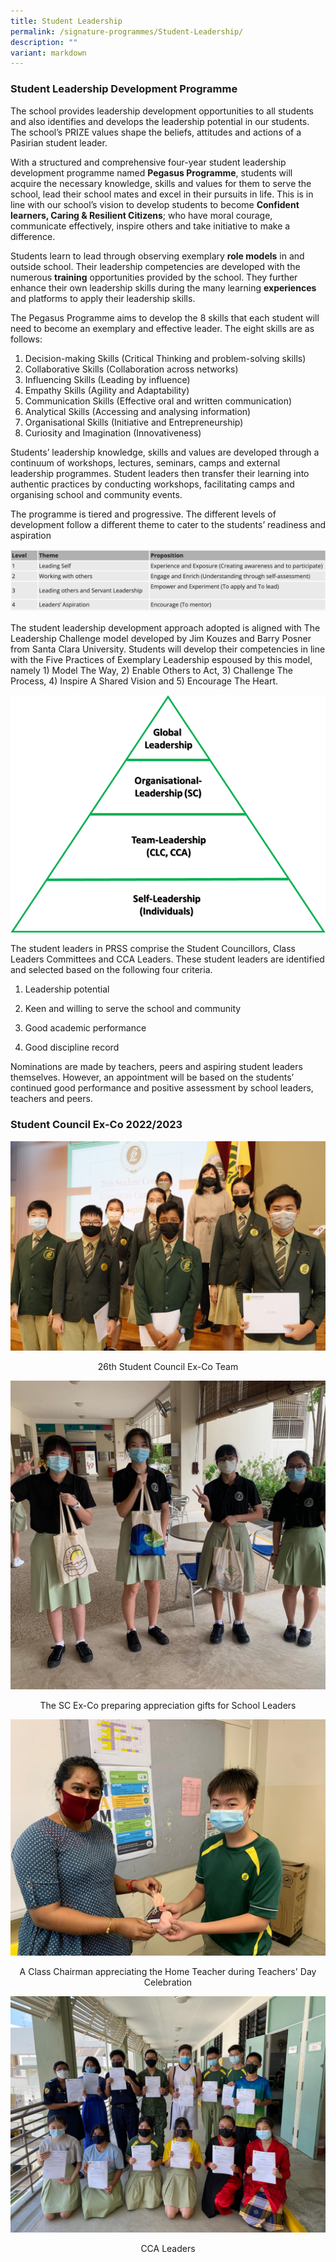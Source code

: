 ```yaml
---
title: Student Leadership
permalink: /signature-programmes/Student-Leadership/
description: ""
variant: markdown
---
```

### **Student Leadership Development Programme**  

The school provides leadership development opportunities to all students and also identifies and develops the leadership potential in our students. The school’s PRIZE values shape the beliefs, attitudes and actions of a Pasirian student leader.

With a structured and comprehensive four-year student leadership development programme named **Pegasus Programme**, students will acquire the necessary knowledge, skills and values for them to serve the school, lead their school mates and excel in their pursuits in life. This is in line with our school’s vision to develop students to become **Confident learners, Caring &amp; Resilient Citizens**; who have moral courage, communicate effectively, inspire others and take initiative to make a difference.

Students learn to lead through observing exemplary **role models** in and outside school. Their leadership competencies are developed with the numerous **training** opportunities provided by the school. They further enhance their own leadership skills during the many learning **experiences** and platforms to apply their leadership skills.

The Pegasus Programme aims to develop the 8 skills that each student will need to become an exemplary and effective leader. The eight skills are as follows:

1.  Decision-making Skills (Critical Thinking and problem-solving skills)
2.  Collaborative Skills (Collaboration across networks)&nbsp;&nbsp;
3.  Influencing Skills (Leading by influence)
4.  Empathy Skills (Agility and Adaptability)
5.  Communication Skills (Effective oral and written communication)
6.  Analytical Skills (Accessing and analysing information)
7.  Organisational Skills (Initiative and Entrepreneurship)
8.  Curiosity and Imagination (Innovativeness)

Students’ leadership knowledge, skills and values are developed through a continuum of workshops, lectures, seminars, camps and external leadership programmes. Student leaders then transfer their learning into authentic practices by conducting workshops, facilitating camps and organising school and community events.

The programme is tiered and progressive. The different levels of development follow a different theme to cater to the students’ readiness and aspiration

![](/images/SL.png)

The student leadership development approach adopted is aligned with The Leadership Challenge model developed by Jim Kouzes and Barry Posner from Santa Clara University. Students will develop their competencies in line with the Five Practices of Exemplary Leadership espoused by this model, namely 1) Model The Way, 2) Enable Others to Act, 3) Challenge The Process, 4) Inspire A Shared Vision and 5) Encourage The Heart.

![](/images/Tiers%20of%20student%20leaders%20in%20PRSS.png)

The student leaders in PRSS comprise the Student Councillors, Class Leaders Committees and CCA Leaders. These student leaders are identified and selected based on the following four criteria.

1.  Leadership potential
    
2.  Keen and willing to serve the school and community
    
3.  Good academic performance
    
4.  Good discipline record
      
Nominations are made by teachers, peers and aspiring student leaders themselves. However, an appointment will be based on the students’ continued good performance and positive assessment by school leaders, teachers and peers.

  
### **Student Council Ex-Co 2022/2023**

![](/images/26th%20SC.jpeg)
<center>26th Student Council Ex-Co Team</center>

![](/images/SC%20Exco.jpeg)
<center>The SC Ex-Co preparing appreciation gifts for School Leaders</center>

![](/images/appreciating.jpeg)
<center>A Class Chairman appreciating the Home Teacher during Teachers' Day Celebration</center>

![](/images/CCA%20Leaders.jpeg)
<center>CCA Leaders</center>